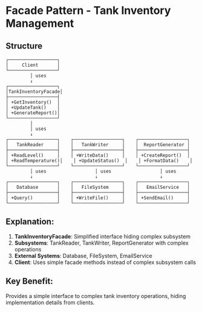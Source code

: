 # Facade Pattern - Tank Inventory Management

## Structure
```
┌──────────────────┐
│     Client       │
└──────────────────┘
         │ uses
         ↓
┌──────────────────┐
│TankInventoryFacade│
├──────────────────┤
│ +GetInventory()  │
│ +UpdateTank()    │
│ +GenerateReport()│
└──────────────────┘
         │
         │ uses
         ↓
┌──────────────────┐    ┌──────────────────┐    ┌──────────────────┐
│   TankReader     │    │   TankWriter     │    │  ReportGenerator │
├──────────────────┤    ├──────────────────┤    ├──────────────────┤
│ +ReadLevel()     │    │ +WriteData()     │    │ +CreateReport()  │
│ +ReadTemperature()│    │ +UpdateStatus()  │    │ +FormatData()    │
└──────────────────┘    └──────────────────┘    └──────────────────┘
         │ uses                  │ uses                  │ uses
         ↓                       ↓                       ↓
┌──────────────────┐    ┌──────────────────┐    ┌──────────────────┐
│   Database       │    │   FileSystem     │    │   EmailService   │
├──────────────────┤    ├──────────────────┤    ├──────────────────┤
│ +Query()         │    │ +WriteFile()     │    │ +SendEmail()     │
└──────────────────┘    └──────────────────┘    └──────────────────┘
```

## Explanation:
1. **TankInventoryFacade**: Simplified interface hiding complex subsystem
2. **Subsystems**: TankReader, TankWriter, ReportGenerator with complex operations
3. **External Systems**: Database, FileSystem, EmailService
4. **Client**: Uses simple facade methods instead of complex subsystem calls

## Key Benefit:
Provides a simple interface to complex tank inventory operations, hiding implementation details from clients.